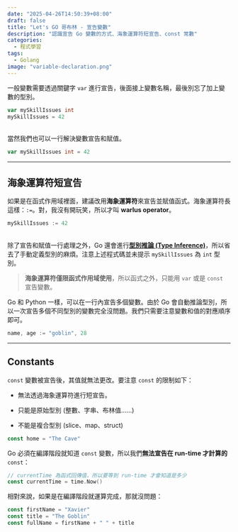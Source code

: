 ```yaml
---
date: "2025-04-26T14:50:39+08:00"
draft: false
title: "Let's GO 哥布林 - 宣告變數"
description: "認識宣告 Go 變數的方式、海象運算符短宣告、const 常數"
categories:
  - 程式學習
tags:
  - Golang
image: "variable-declaration.png"
---
```


一般變數需要透過關鍵字 `var` 進行宣告，後面接上變數名稱，最後別忘了加上變數的型別。

```go
var mySkillIssues int
mySkillIssues = 42
```

\
當然我們也可以一行解決變數宣告和賦值。

```go
var mySkillIssues int = 42
```

---

## 海象運算符短宣告

如果是在函式作用域裡面，建議改用**海象運算符**來宣告並賦值函式。海象運算符長這樣：`:=`。對，我沒有開玩笑，所以才叫 **warlus operator**。

```go
mySkillIssues := 42
```

\
除了宣告和賦值一行處理之外，Go 還會進行[**型別推論 (Type Inference)**](https://zh.wikipedia.org/wiki/%E7%B1%BB%E5%9E%8B%E6%8E%A8%E8%AE%BA)，所以省去了手動定義型別的麻煩。注意上述程式碼並未提示 `mySkillIssues` 為 `int` 型別。

> **海象運算符僅限函式作用域使用**，所以函式之外，只能用 `var` 或是 `const` 宣告變數。

Go 和 Python 一樣，可以在一行內宣告多個變數。由於 Go 會自動推論型別，所以一次宣告多個不同型別的變數完全沒問題。我們只需要注意變數和值的對應順序即可。

```go
name, age := "goblin", 28
```

---

## Constants

`const` 變數被宣告後，其值就無法更改。要注意 `const` 的限制如下：

- 無法透過海象運算符進行短宣告。

- 只能是原始型別 (整數、字串、布林值……)

- 不能是複合型別 (slice、map、struct)

```go
const home = "The Cave"
```

Go 必須在編譯階段就知道 `const` 變數，所以我們**無法宣告在 run-time 才計算的** `const`：

```go
// currentTime 為函式回傳值，所以要等到 run-time 才會知道是多少
const currentTime = time.Now()
```

相對來說，如果是在編譯階段就運算完成，那就沒問題：

```go
const firstName = "Xavier"
const title = "The Goblin"
const fullName = firstName + " " + title
```
